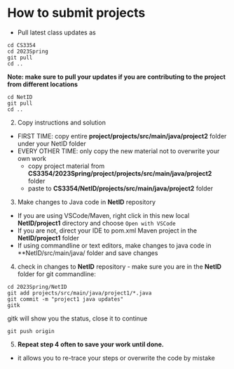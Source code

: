 # How to submit projects
* Pull latest class updates as 
``` 
cd CS3354
cd 2023Spring
git pull
cd ..
```

**Note: make sure to pull your updates if you are contributing to the project from different locations**
``` 
cd NetID
git pull
cd ..
```

2. Copy instructions and solution 
* FIRST TIME: copy entire **project/projects/src/main/java/project2** folder under your NetID folder 
* EVERY OTHER TIME: only copy the new material not to overwrite your own work 
  * copy project material from **CS3354/2023Spring/project/projects/src/main/java/project2** folder 
  * paste to **CS3354/NetID/projects/src/main/java/project2** folder 

3. Make changes to Java code in **NetID** repository 
* If you are using VSCode/Maven, right click in this new local **NetID/project1** directory and choose ```Open with VSCode``` 
* If you are not, direct your IDE to pom.xml Maven project in the **NetID/project1** folder
* If using commandline or text editors, make changes to java code in **NetID/src/main/java/ folder and save changes 
  
4. check in changes to  **NetID** repository - make sure you are in the **NetID** folder for git commandline:

```
cd 2023Spring/NetID
git add projects/src/main/java/project1/*.java
git commit -m "project1 java updates"
gitk
```
gitk will show you the status, close it to continue
```
git push origin
```

5. **Repeat step 4 often to save your work until done.**
  * it allows you to re-trace your steps or overwrite the code by mistake
  
